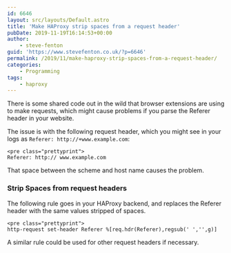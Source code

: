 ```yaml
---
id: 6646
layout: src/layouts/Default.astro
title: 'Make HAProxy strip spaces from a request header'
pubDate: 2019-11-19T16:14:53+00:00
author:
    - steve-fenton
guid: 'https://www.stevefenton.co.uk/?p=6646'
permalink: /2019/11/make-haproxy-strip-spaces-from-a-request-header/
categories:
    - Programming
tags:
    - haproxy
---
```


There is some shared code out in the wild that browser extensions are using to make requests, which might cause problems if you parse the Referer header in your website.

The issue is with the following request header, which you might see in your logs as `Referer: http://+www.example.com`:

```
<pre class="prettyprint">
Referer: http:// www.example.com
```

That space between the scheme and host name causes the problem.

### Strip Spaces from request headers

The following rule goes in your HAProxy backend, and replaces the Referer header with the same values stripped of spaces.

```
<pre class="prettyprint">
http-request set-header Referer %[req.hdr(Referer),regsub(' ','',g)]
```

A similar rule could be used for other request headers if necessary.
